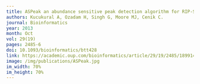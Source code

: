 ```yaml
---
title: ASPeak an abundance sensitive peak detection algorithm for RIP-Seq
authors: Kucukural A, Ozadam H, Singh G, Moore MJ, Cenik C.
journal: Bioinformatics
year: 2013
month: Oct
vol: 29(19)
pages: 2485-6
doi: 10.1093/bioinformatics/btt428
link: https://academic.oup.com/bioinformatics/article/29/19/2485/189914
image: /img/publications/ASPeak.jpg
im_width: 70%
im_height: 70%
---
```

